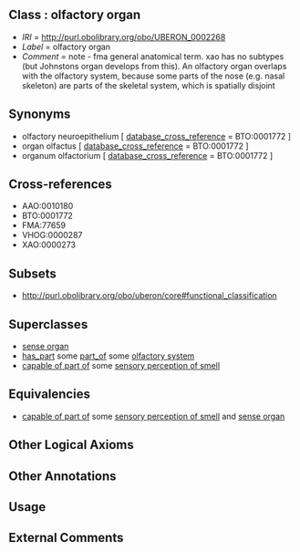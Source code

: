 
## Class : olfactory organ

 * *IRI* = http://purl.obolibrary.org/obo/UBERON_0002268
 * *Label* = olfactory organ
 * *Comment* = note - fma general anatomical term. xao has no subtypes (but Johnstons organ develops from this). An olfactory organ overlaps with the olfactory system, because some parts of the nose (e.g. nasal skeleton) are parts of the skeletal system, which is spatially disjoint

## Synonyms

 * olfactory neuroepithelium [ [database_cross_reference](../../ef/oboInOwl#hasDbXref.md) = BTO:0001772 ]
 * organ olfactus [ [database_cross_reference](../../ef/oboInOwl#hasDbXref.md) = BTO:0001772 ]
 * organum olfactorium [ [database_cross_reference](../../ef/oboInOwl#hasDbXref.md) = BTO:0001772 ]

## Cross-references

 * AAO:0010180
 * BTO:0001772
 * FMA:77659
 * VHOG:0000287
 * XAO:0000273

## Subsets

 * http://purl.obolibrary.org/obo/uberon/core#functional_classification

## Superclasses

 * [sense organ](../../UBERON/20/UBERON_0000020.md)
 * [has_part](../../BFO/51/BFO_0000051.md) some [part_of](../../BFO/50/BFO_0000050.md) some [olfactory system](../../UBERON/25/UBERON_0005725.md)
 * [capable of part of](../../RO/16/RO_0002216.md) some [sensory perception of smell](../../GO/08/GO_0007608.md)

## Equivalencies

 * [capable of part of](../../RO/16/RO_0002216.md) some [sensory perception of smell](../../GO/08/GO_0007608.md) and [sense organ](../../UBERON/20/UBERON_0000020.md)

## Other Logical Axioms


## Other Annotations


## Usage


## External Comments

